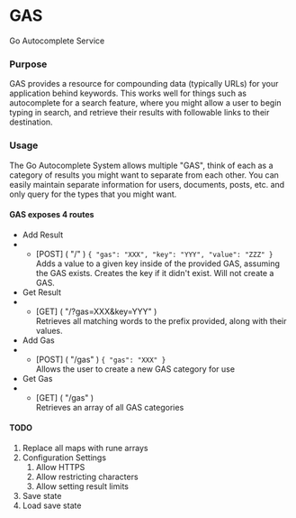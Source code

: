 # GAS
 Go Autocomplete Service

### Purpose
GAS provides a resource for compounding data (typically URLs) for your application behind keywords. This works well for 
things such as autocomplete for a search feature, where you might allow a user to begin typing in search, and retrieve 
their results with followable links to their destination.

### Usage
The Go Autocomplete System allows multiple "GAS", think of each as a category of results you might want to separate from
each other. You can easily maintain separate information for users, documents, posts, etc. and only query for the types
that you might want.

#### GAS exposes 4 routes
- Add Result
- - [POST] ( "/" ) `{ "gas": "XXX", "key": "YYY", "value": "ZZZ" }`  
Adds a value to a given key inside of the provided GAS, assuming the GAS exists. Creates the key if it didn't exist. Will not create a GAS.
- Get Result
- - [GET] ( "/?gas=XXX&key=YYY" )  
Retrieves all matching words to the prefix provided, along with their values.
- Add Gas
- - [POST] ( "/gas" ) `{ "gas": "XXX" }`  
Allows the user to create a new GAS category for use
- Get Gas 
- - [GET] ( "/gas" )  
Retrieves an array of all GAS categories

#### TODO
1. Replace all maps with rune arrays
2. Configuration Settings
   1. Allow HTTPS
   2. Allow restricting characters
   3. Allow setting result limits
3. Save state
4. Load save state